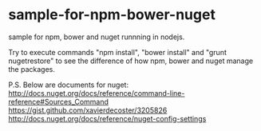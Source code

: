 sample-for-npm-bower-nuget
======================

sample for npm, bower and nuget runnning in nodejs.

Try to execute commands "npm install", "bower install" and "grunt nugetrestore" to see the difference of how npm, bower and nuget manage the packages. 

P.S. Below are documents for nuget:
http://docs.nuget.org/docs/reference/command-line-reference#Sources_Command
https://gist.github.com/xavierdecoster/3205826
http://docs.nuget.org/docs/reference/nuget-config-settings
